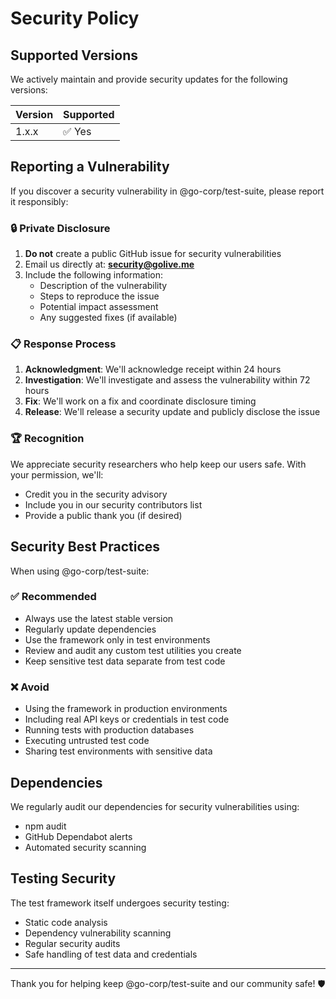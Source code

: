 # Security Policy

## Supported Versions

We actively maintain and provide security updates for the following versions:

| Version | Supported          |
| ------- | ------------------ |
| 1.x.x   | ✅ Yes             |

## Reporting a Vulnerability

If you discover a security vulnerability in @go-corp/test-suite, please report it responsibly:

### 🔒 Private Disclosure

1. **Do not** create a public GitHub issue for security vulnerabilities
2. Email us directly at: **security@golive.me**
3. Include the following information:
   - Description of the vulnerability
   - Steps to reproduce the issue
   - Potential impact assessment
   - Any suggested fixes (if available)

### 📋 Response Process

1. **Acknowledgment**: We'll acknowledge receipt within 24 hours
2. **Investigation**: We'll investigate and assess the vulnerability within 72 hours
3. **Fix**: We'll work on a fix and coordinate disclosure timing
4. **Release**: We'll release a security update and publicly disclose the issue

### 🏆 Recognition

We appreciate security researchers who help keep our users safe. With your permission, we'll:
- Credit you in the security advisory
- Include you in our security contributors list
- Provide a public thank you (if desired)

## Security Best Practices

When using @go-corp/test-suite:

### ✅ Recommended
- Always use the latest stable version
- Regularly update dependencies
- Use the framework only in test environments
- Review and audit any custom test utilities you create
- Keep sensitive test data separate from test code

### ❌ Avoid
- Using the framework in production environments
- Including real API keys or credentials in test code
- Running tests with production databases
- Executing untrusted test code
- Sharing test environments with sensitive data

## Dependencies

We regularly audit our dependencies for security vulnerabilities using:
- npm audit
- GitHub Dependabot alerts  
- Automated security scanning

## Testing Security

The test framework itself undergoes security testing:
- Static code analysis
- Dependency vulnerability scanning
- Regular security audits
- Safe handling of test data and credentials

---

Thank you for helping keep @go-corp/test-suite and our community safe! 🛡️